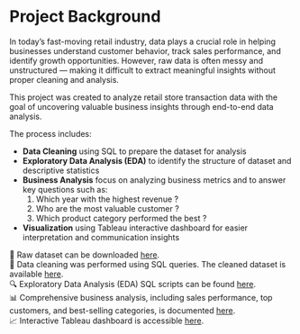 # Project Background
In today’s fast-moving retail industry, data plays a crucial role in helping businesses understand customer behavior, track sales performance, and identify growth opportunities. However, raw data is often messy and unstructured — making it difficult to extract meaningful insights without proper cleaning and analysis.

This project was created to analyze retail store transaction data with the goal of uncovering valuable business insights through end-to-end data analysis.

The process includes:
- **Data Cleaning** using SQL to prepare the dataset for analysis
- **Exploratory Data Analysis (EDA)** to identify the structure of dataset and descriptive statistics
- **Business Analysis** focus on analyzing business metrics and to answer key questions such as:
  1. Which year with the highest revenue ?
  2. Who are the most valuable customer ?
  3. Which product category performed the best ?
- **Visualization** using Tableau interactive dashboard for easier interpretation and communication insights

📂 Raw dataset can be downloaded [here](https://github.com/MOZKI/RETAIL-STORES-ANALYSIS/tree/main/1.RAW_DATASET).  
🧼 Data cleaning was performed using SQL queries. The cleaned dataset is available [here](https://github.com/MOZKI/RETAIL-STORES-ANALYSIS/tree/main/2.DATA%20CLEANING).  
🔍 Exploratory Data Analysis (EDA) SQL scripts can be found [here](https://github.com/MOZKI/RETAIL-STORES-ANALYSIS/tree/main/3.EDA).  
📊 Comprehensive business analysis, including sales performance, top customers, and best-selling categories, is documented [here](https://github.com/MOZKI/RETAIL-STORES-ANALYSIS/tree/main/4.BUSINESS%20ANALYSIS).  
📈 Interactive Tableau dashboard is accessible [here](https://public.tableau.com/app/profile/moh.zaki/viz/RETAIL_STORES_DASHBOARD_PERFORMANCE/DASHBOARDPERFORMANCE).  
